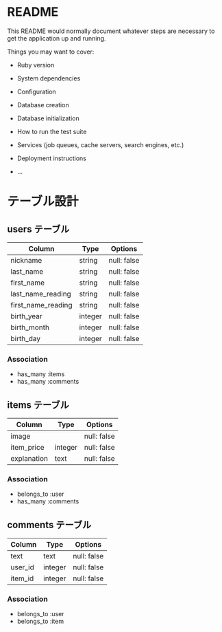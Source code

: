 # README

This README would normally document whatever steps are necessary to get the
application up and running.

Things you may want to cover:

* Ruby version

* System dependencies

* Configuration

* Database creation

* Database initialization

* How to run the test suite

* Services (job queues, cache servers, search engines, etc.)

* Deployment instructions

* ...

# テーブル設計

## users テーブル

| Column             | Type    | Options     |
| ------------------ | ------- | ----------- |
| nickname           | string  | null: false |
| last_name          | string  | null: false |
| first_name         | string  | null: false |
| last_name_reading  | string  | null: false |
| first_name_reading | string  | null: false |
| birth_year         | integer | null: false |
| birth_month        | integer | null: false |
| birth_day          | integer | null: false |

### Association

- has_many :items
- has_many :comments

## items テーブル

| Column      | Type    | Options     |
| ----------- | ------- | ----------- |
| image       |         | null: false |
| item_price  | integer | null: false |
| explanation | text    | null: false |

### Association

- belongs_to :user
- has_many :comments

## comments テーブル

| Column  | Type    | Options     |
| ------- | ------- | ----------- |
| text    | text    | null: false |
| user_id | integer | null: false |
| item_id | integer | null: false |

### Association

- belongs_to :user
- belongs_to :item
